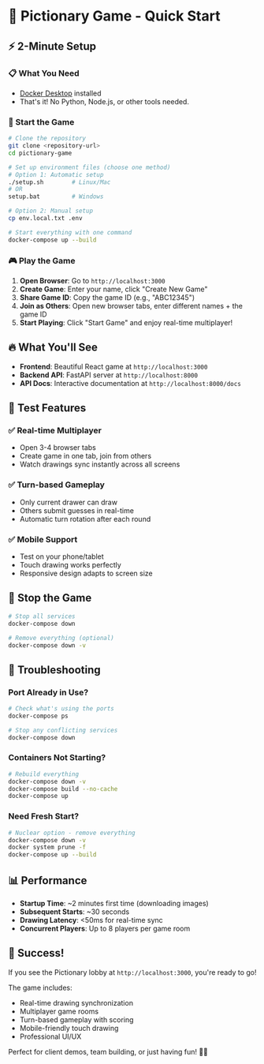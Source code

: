 # 🚀 Pictionary Game - Quick Start

## ⚡ 2-Minute Setup

### 📋 What You Need
- [Docker Desktop](https://www.docker.com/products/docker-desktop/) installed
- That's it! No Python, Node.js, or other tools needed.

### 🐳 Start the Game
```bash
# Clone the repository
git clone <repository-url>
cd pictionary-game

# Set up environment files (choose one method)
# Option 1: Automatic setup
./setup.sh        # Linux/Mac
# OR
setup.bat         # Windows

# Option 2: Manual setup  
cp env.local.txt .env

# Start everything with one command
docker-compose up --build
```

### 🎮 Play the Game
1. **Open Browser**: Go to `http://localhost:3000`
2. **Create Game**: Enter your name, click "Create New Game"
3. **Share Game ID**: Copy the game ID (e.g., "ABC12345")
4. **Join as Others**: Open new browser tabs, enter different names + the game ID
5. **Start Playing**: Click "Start Game" and enjoy real-time multiplayer!

## 🔥 What You'll See

- **Frontend**: Beautiful React game at `http://localhost:3000`
- **Backend API**: FastAPI server at `http://localhost:8000`
- **API Docs**: Interactive documentation at `http://localhost:8000/docs`

## 🎯 Test Features

### ✅ Real-time Multiplayer
- Open 3-4 browser tabs
- Create game in one tab, join from others
- Watch drawings sync instantly across all screens

### ✅ Turn-based Gameplay  
- Only current drawer can draw
- Others submit guesses in real-time
- Automatic turn rotation after each round

### ✅ Mobile Support
- Test on your phone/tablet
- Touch drawing works perfectly
- Responsive design adapts to screen size

## 🛑 Stop the Game
```bash
# Stop all services
docker-compose down

# Remove everything (optional)
docker-compose down -v
```

## 🐛 Troubleshooting

### Port Already in Use?
```bash
# Check what's using the ports
docker-compose ps

# Stop any conflicting services
docker-compose down
```

### Containers Not Starting?
```bash
# Rebuild everything
docker-compose down -v
docker-compose build --no-cache
docker-compose up
```

### Need Fresh Start?
```bash
# Nuclear option - remove everything
docker-compose down -v
docker system prune -f
docker-compose up --build
```

## 📊 Performance

- **Startup Time**: ~2 minutes first time (downloading images)
- **Subsequent Starts**: ~30 seconds
- **Drawing Latency**: <50ms for real-time sync
- **Concurrent Players**: Up to 8 players per game room

## 🎉 Success!

If you see the Pictionary lobby at `http://localhost:3000`, you're ready to go!

The game includes:
- Real-time drawing synchronization
- Multiplayer game rooms
- Turn-based gameplay with scoring
- Mobile-friendly touch drawing
- Professional UI/UX

Perfect for client demos, team building, or just having fun! 🎨✨ 